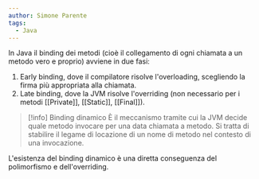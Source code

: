 ```yaml
---
author: Simone Parente
tags:
  - Java
---
```

In Java il binding dei metodi (cioè il collegamento di ogni chiamata a un metodo vero e proprio) avviene in due fasi:
1. Early binding, dove il compilatore risolve l'overloading, scegliendo la firma più appropriata alla chiamata.
2. Late binding, dove la JVM risolve l'overriding (non necessario per i metodi [[Private]], [[Static]], [[Final]]).


>[!info] Binding dinamico
>È il meccanismo tramite cui la JVM decide quale metodo invocare per una data chiamata a metodo.
>Si tratta di stabilire il legame di locazione di un nome di metodo nel contesto di una invocazione.

L'esistenza del binding dinamico è una diretta conseguenza del polimorfismo e dell'overriding.